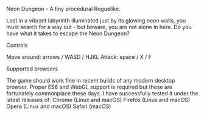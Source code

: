 Neon Dungeon - A tiny procedural Roguelike.

Lost in a vibrant labyrinth illuminated just by its glowing neon walls, you must search for a way out - but beware, you are not alone in here. Do you have what it takes to escape the Neon Dungeon?

Controls

Move around: arrows / WASD / HJKL
Attack: space / X / F

Supported browsers

The game should work fine in recent builds of any modern desktop browser. Proper ES6 and WebGL support is required but these are fortunately commonplace these days.
I have successfully tested it under the latest releases of:
Chrome (Linux and macOS)
Firefox (Linux and macOS)
Opera (Linux and macOS)
Safari (macOS)